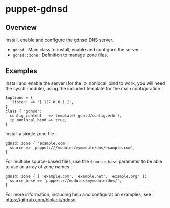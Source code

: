 # puppet-gdnsd

## Overview

Install, enable and configure the gdnsd DNS server.

* `gdnsd` : Main class to install, enable and configure the server.
* `gdnsd::zone` : Definition to manage zone files.

## Examples

Install and enable the server (for the ip_nonlocal_bind to work, you will need
the sysctl module), using the included template for the main configuration :

    $options = {
      'listen' => '[ 127.0.0.1 ]',
    }
    class { 'gdnsd':
      config_content   => template('gdnsd/config.erb'),
      ip_nonlocal_bind => true,
    }

Install a single zone file :

    gdnsd::zone { 'example.com':
      source => 'puppet:///modules/mymodule/dns/example.com',
    }

For multiple source-based files, use the `$source_base` parameter to be able
to use an array of zone names :

    gdnsd::zone { [ 'example.com', 'example.net', 'example.org' ]:
      source_base => 'puppet:///modules/mymodule/dns/',
    }

For more information, including help and configuration examples, see :
https://github.com/blblack/gdnsd

